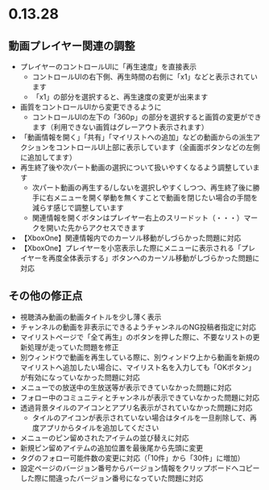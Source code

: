﻿# 0.13.28

## 動画プレイヤー関連の調整

* プレイヤーのコントロールUIに「再生速度」を直接表示
  * コントロールUIの右下側、再生時間の右側に「x1」などと表示されています
  * 「x1」の部分を選択すると、再生速度の変更が出来ます
* 画質をコントロールUIから変更できるように
  * コントロールUIの左下の「360p」の部分を選択すると画質の変更ができます（利用できない画質はグレーアウト表示されます）
* 「動画情報を開く」「共有」「マイリストへの追加」などの動画からの派生アクションをコントロールUI上部に表示しています（全画面ボタンなどの左側に追加してます）
* 再生終了後や次パート動画の選択について扱いやすくなるよう調整しています
  * 次パート動画の再生する/しないを選択しやすくしつつ、再生終了後に勝手に右メニューを開く挙動を無くすことで動画を閉じたい場合の手間を減らす感じで調整しています
  * 関連情報を開くボタンはプレイヤー右上のスリードット（・・・）マークを開いた先からアクセスできます
* 【XboxOne】関連情報内でのカーソル移動がしづらかった問題に対応
* 【XboxOne】プレイヤーを小窓表示した際にメニューに表示される「プレイヤーを再度全体表示する」ボタンへのカーソル移動がしづらかった問題に対応

## その他の修正点

* 視聴済み動画の動画タイトルを少し薄く表示
* チャンネルの動画を非表示にできるようチャンネルのNG投稿者指定に対応
* マイリストページで「全て再生」のボタンを押した際に、不要なリストの更新処理が走っていた問題を修正
* 別ウィンドウで動画を再生している際に、別ウィンドウ上から動画を新規のマイリストへ追加したい場合に、マイリスト名を入力しても「OKボタン」が有効になっていなかった問題に対応
* メニューでの放送中の生放送等が表示できていなかった問題に対応
* フォロー中のコミュニティとチャンネルが表示できていなかった問題に対応
* 透過背景タイルのアイコンとアプリ名表示がされていなかった問題に対応
  * タイルのアイコンが表示されていない場合はタイルを一旦削除して、再度アプリからタイルを追加してください
* メニューのピン留めされたアイテムの並び替えに対応
* 新規ピン留めアイテムの追加位置を最後尾から先頭に変更
* タグのフォロー可能件数の変更に対応（「10件」から「30件」に増加）
* 設定ページのバージョン番号からバージョン情報をクリップボードへコピーした際に間違ったバージョン番号になっていた問題に対応
